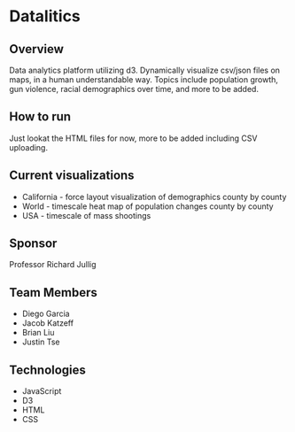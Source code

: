 # Datalitics

## Overview
Data analytics platform utilizing d3. Dynamically visualize csv/json files on maps, in a human understandable way. Topics include population growth, gun violence, racial demographics over time, and more to be added.

## How to run
Just lookat the HTML files for now, more to be added including CSV uploading.

## Current visualizations
* California - force layout visualization of demographics county by county
* World - timescale heat map of population changes county by county
* USA - timescale of mass shootings

## Sponsor
Professor Richard Jullig

## Team Members
* Diego Garcia
* Jacob Katzeff
* Brian Liu
* Justin Tse

## Technologies
* JavaScript 
* D3
* HTML
* CSS

